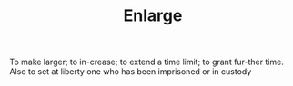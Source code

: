 ---
title: Enlarge
letter: E
permalink: "/definitions/bld-enlarge.html"
body: To make larger; to in-crease; to extend a time limit; to grant fur-ther time.
  Also to set at liberty one who has been imprisoned or in custody
published_at: '2018-07-07'
source: Black's Law Dictionary 2nd Ed (1910)
layout: post
---